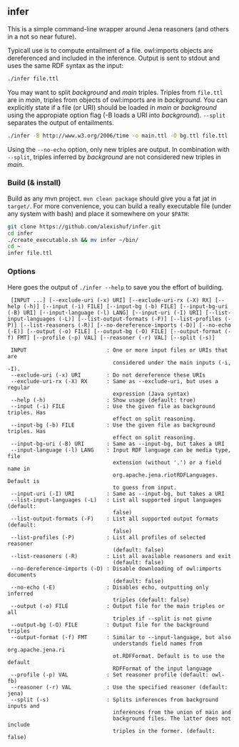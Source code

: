 ## infer
This is a simple command-line wrapper around Jena reasoners (and others in a not so near future).

Typicall use is to compute entailment of a file. owl:imports objects are dereferenced and 
included in the inference. Output is sent to stdout and uses the same RDF syntax as the input:
```bash
./infer file.ttl
```

You may want to split *background* and *main* triples. Triples from `file.ttl` are in *main*, 
triples from objects of owl:imports are in *background*. You can explicitly state if a file 
(or URI) should be loaded in *main* or *background* using the appropiate option flag (-B loads a 
URI into *background*). `--split` separates the output of entailments.    
```bash
./infer -B http://www.w3.org/2006/time -o main.ttl -O bg.ttl file.ttl 
```

Using the `--no-echo` option, only new triples are output. In combination with `--split`, 
triples inferred by *background* are not considered new triples in *main*.

### Build (& install)

Build as any mvn project. `mvn clean package` should give you a fat jat in `target/`. For more 
convenience, you can build a really executable file (under any system with bash) and place it 
somewhere on your `$PATH`:
```bash
git clone https://github.com/alexishuf/infer.git
cd infer
./create_executable.sh && mv infer ~/bin/
cd ~
infer file.ttl
```

### Options
Here goes the output of `./infer --help` to save you the effort of building.
```text
 [INPUT ...] [--exclude-uri (-x) URI] [--exclude-uri-rx (-X) RX] [--help (-h)] [--input (-i) FILE] [--input-bg (-b) FILE] [--input-bg-uri (-B) URI] [--input-language (-l) LANG] [--input-uri (-I) URI] [--list-input-languages (-L)] [--list-output-formats (-F)] [--list-profiles (-P)] [--list-reasoners (-R)] [--no-dereference-imports (-D)] [--no-echo (-E)] [--output (-o) FILE] [--output-bg (-O) FILE] [--output-format (-f) FMT] [--profile (-p) VAL] [--reasoner (-r) VAL] [--split (-s)]

 INPUT                         : One or more input files or URIs that are
                                 considered under the main inputs (-i, -I).
 --exclude-uri (-x) URI        : Do not dereference these URIs
 --exclude-uri-rx (-X) RX      : Same as --exclude-uri, but uses a regular
                                 expression (Java syntax)
 --help (-h)                   : Show usage (default: true)
 --input (-i) FILE             : Use the given file as background triples. Has
                                 effect on split reasoning.
 --input-bg (-b) FILE          : Use the given file as background triples. Has
                                 effect on split reasoning.
 --input-bg-uri (-B) URI       : Same as --input-bg, but takes a URI
 --input-language (-l) LANG    : Input RDF language can be media type, file
                                 extension (without '.') or a field name in
                                 org.apache.jena.riotRDFLanguages. Default is
                                 to guess from input.
 --input-uri (-I) URI          : Same as --input-bg, but takes a URI
 --list-input-languages (-L)   : List all supported input languages (default:
                                 false)
 --list-output-formats (-F)    : List all supported output formats (default:
                                 false)
 --list-profiles (-P)          : List all profiles of selected reasoner
                                 (default: false)
 --list-reasoners (-R)         : List all available reasoners and exit
                                 (default: false)
 --no-dereference-imports (-D) : Disable downloading of owl:imports documents
                                 (default: false)
 --no-echo (-E)                : Disables echo, outputting only inferred 
                                 triples (default: false)
 --output (-o) FILE            : Output file for the main triples or all
                                 triples if --split is not givne
 --output-bg (-O) FILE         : Output file for the background triples
 --output-format (-f) FMT      : Similar to --input-language, but also
                                 understands field names from org.apache.jena.ri
                                 ot.RDFFormat. Default is to use the default
                                 RDFFormat of the input language
 --profile (-p) VAL            : Set reasoner profile (default: owl-fb)
 --reasoner (-r) VAL           : Use the specified reasoner (default: jena)
 --split (-s)                  : Splits inferences from background inputs and
                                 inferences from the union of main and
                                 background files. The latter does not include
                                 triples in the former. (default: false)
```